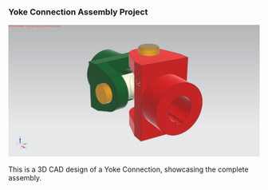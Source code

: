 ### Yoke Connection Assembly Project

![Yoke Connection Assembly Project](https://github.com/hugovr24/Projects/blob/master/Aerospace_Mechanical_Eng_Projects/NX_Designs/PROJECT9_YOKE_CONNECTION/YOKE_CONNECTION_ASSY.png)

This is a 3D CAD design of a Yoke Connection, showcasing the complete assembly.


